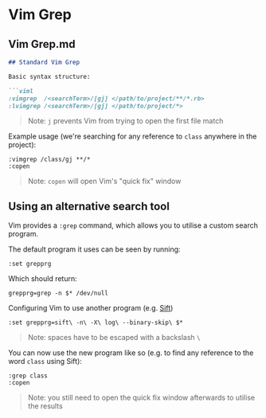 # Vim Grep

## Vim Grep.md

```markdown
## Standard Vim Grep

Basic syntax structure:

```viml
:vimgrep  /<searchTerm>/[gj] </path/to/project/**/*.rb>
:lvimgrep /<searchTerm>/[gj] </path/to/project/*>
```

> Note: `j` prevents Vim from trying to open the first file match

Example usage (we're searching for any reference to `class` anywhere in the project):

```viml
:vimgrep /class/gj **/*
:copen
```

> Note: `copen` will open Vim's "quick fix" window

## Using an alternative search tool

Vim provides a `:grep` command, which allows you to utilise a custom search program. 

The default program it uses can be seen by running:

```viml
:set grepprg
```

Which should return:

```viml
grepprg=grep -n $* /dev/null
```

Configuring Vim to use another program (e.g. [Sift](https://sift-tool.org/))

```viml
:set grepprg=sift\ -n\ -X\ log\ --binary-skip\ $*
```

> Note: spaces have to be escaped with a backslash `\`

You can now use the new program like so (e.g. to find any reference to the word `class` using Sift):

```viml
:grep class
:copen
```

> Note: you still need to open the quick fix window afterwards to utilise the results
```

